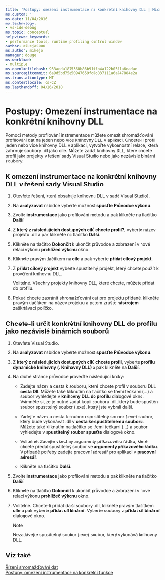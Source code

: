 ```yaml
---
title: 'Postupy: omezení instrumentace na konkrétní knihovny DLL | Microsoft Docs'
ms.custom: ''
ms.date: 11/04/2016
ms.technology:
- vs-ide-debug
ms.topic: conceptual
helpviewer_keywords:
- performance tools, runtime profiling control window
author: mikejo5000
ms.author: mikejo
manager: douge
ms.workload:
- multiple
ms.openlocfilehash: 933aeda1875360b86b910fb4a122b0501a6eadae
ms.sourcegitcommit: 6a9d5bd75e50947659fd6c837111a6a547884e2a
ms.translationtype: MT
ms.contentlocale: cs-CZ
ms.lasthandoff: 04/16/2018
---
```

# <a name="how-to-limit-instrumentation-to-specific-dlls"></a>Postupy: Omezení instrumentace na konkrétní knihovny DLL

Pomocí metody profilování instrumentace můžete omezit shromažďování profilování dat na jeden nebo více knihovny DLL v aplikaci. Chcete-li profil jeden nebo více knihovny DLL v aplikaci, vytvořte výkonnostní relace, která zahrnuje soubory .dll jako cíle. Můžete zadat knihovny DLL, které chcete profil jako projekty v řešení sady Visual Studio nebo jako nezávislé binární soubory.

## <a name="to-limit-instrumentation-to-specific-dlls-in-a-visual-studio-solution"></a>K omezení instrumentace na konkrétní knihovny DLL v řešení sady Visual Studio

1. Otevřete řešení, která obsahuje knihovnu DLL v sadě Visual Studio].

2. Na **analyzovat** nabídce vyberte možnost **spusťte Průvodce výkonu**.

3. Zvolte **instrumentace** jako profilování metodu a pak klikněte na tlačítko **Další**.

4. Z **který z následujících dostupných cílů chcete profil?**, vyberte název projektu .dll a pak klikněte na tlačítko **Další**.

5. Klikněte na tlačítko **Dokončit** k ukončit průvodce a zobrazení v nové relaci výkonu **prohlížeč výkonu** okno.

6. Klikněte pravým tlačítkem na **cíle** a pak vyberte **přidat cílový projekt**.

7. Z **přidat cílový projekt** vyberte spustitelný projekt, který chcete použít k prověření knihovnu DLL.

     Volitelné. Všechny projekty knihovny DLL, které chcete, můžete přidat do profilu.

8. Pokud chcete zabránit shromažďování dat pro projektu přidané, klikněte pravým tlačítkem na název projektu a potom zrušte **nástrojem** zaškrtávací políčko.

## <a name="to-specify-specific-dlls-to-profile-as-independent-binaries"></a>Chcete-li určit konkrétní knihovny DLL do profilu jako nezávislé binárních souborů

1. Otevřete Visual Studio.

2. Na **analyzovat** nabídce vyberte možnost **spusťte Průvodce výkonu**.

3. Z **který z následujících dostupných cílů chcete profil**, vyberte **profilu dynamické knihovny (. Knihovny DLL)** a pak klikněte na **Další**.

4. Na druhé stránce průvodce proveďte následující kroky:

    - Zadejte název a cesta k souboru, které chcete profil v souboru DLL **cesta Dll**. Můžete také kliknutím na tlačítko se třemi tečkami (...) a soubor vyhledejte v **knihovny DLL do profilu** dialogové okno. Všimněte si, že je nutné zadat kopii souboru .dll, který bude spuštěn soubor spustitelný soubor (.exe), který jste vybrali další.

    - Zadejte název a cesta k souboru spustitelný soubor (.exe) soubor, který bude vykonávat .dll v **cesta ke spustitelnému souboru**. Můžete také kliknutím na tlačítko se třemi tečkami (...) a soubor vyhledejte v **spustitelný soubor spusťte** dialogové okno.

    - Volitelné. Zadejte všechny argumenty příkazového řádku, které chcete předat spustitelný soubor ve **argumenty příkazového řádku**. V případě potřeby zadejte pracovní adresář pro aplikaci v **pracovní adresář**.

    - Klikněte na tlačítko **Další**.

5. Zvolte **instrumentace** jako profilování metodu a pak klikněte na tlačítko **Další**.

6. Klikněte na tlačítko **Dokončit** k ukončit průvodce a zobrazení v nové relaci výkonu **prohlížeč výkonu** okno.

7. Volitelné. Chcete-li přidat další soubory .dll, klikněte pravým tlačítkem **cíle** a pak vyberte **přidat cíl binární**. Vyberte soubory z **přidat cíl binární** dialogové okno.

    > [!NOTE]
    > Nezadávejte spustitelný soubor (.exe) soubor, který vykonává knihovny DLL.

## <a name="see-also"></a>Viz také

[Řízení shromažďování dat](../profiling/controlling-data-collection.md)  
[Postupy: omezení instrumentace na konkrétní funkce](../profiling/how-to-limit-instrumentation-to-specific-functions.md)